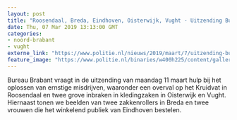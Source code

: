 ```yaml
---
layout: post
title: "Roosendaal, Breda, Eindhoven, Oisterwijk, Vught - Uitzending Bureau Brabant maandag 11 maart"
date: Thu, 07 Mar 2019 13:13:00 GMT
categories: 
- noord-brabant 
- vught 
externe_link: "https://www.politie.nl/nieuws/2019/maart/7/uitzending-bureau-brabant-maandag-11-maart.html"
feature_image: "https://www.politie.nl/binaries/w400h225/content/gallery/politie/nieuws/2019/maart/08-zw/zoetelief.jpg"
---
```


Bureau Brabant vraagt in de uitzending van maandag 11 maart hulp bij het oplossen van ernstige misdrijven, waaronder een overval op het Kruidvat in Roosendaal en twee grove inbraken in kledingzaken in Oisterwijk en Vught. Hiernaast tonen we beelden van twee zakkenrollers in Breda en twee vrouwen die het winkelend publiek van Eindhoven bestelen.
